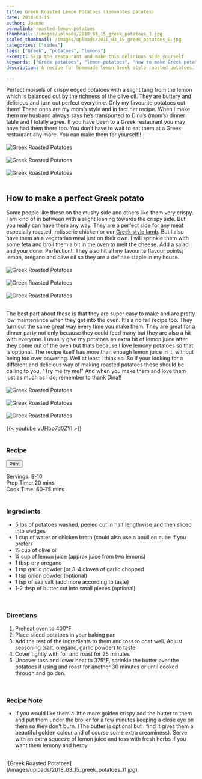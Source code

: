 ```yaml
---
title: Greek Roasted Lemon Potatoes (lemonates patates)
date: 2018-03-15
author: Joanne
permalink: roasted-lemon-potatoes
thumbnail: /images/uploads/2018_03_15_greek_potatoes_1.jpg
scaled_thumbnail: /images/uploads/2018_03_15_greek_potatoes_0.jpg
categories: ["sides"]
tags: ["Greek", "potatoes", "lemons"]
excerpt: Skip the restaurant and make this delicious side yourself
keywords: ["Greek potatoes", "lemon potatoes", "how to make Greek potatoes", "lemonates patates"]
description: A recipe for homemade lemon Greek style roasted potatoes. This recipe will help you rmake estaurant qualtiy of traditional roasted Greek potatoes 

---
```

<span class="blog-text">

Perfect morsels of crispy edged potatoes with a slight tang from the lemon which is balanced out by the richness of the olive oil. They are buttery and delicious and turn out perfect everytime. Only my favourite potatoes out there! These ones are my mom’s style and in fact her recipe. When I make them my husband always says he’s transported to Dina’s (mom’s) dinner table and I totally agree. If you have been to a Greek restaurant you may have had them there too. You don’t have to wait to eat them at a Greek restaurant any more. You can make them for yourself!! 
</br>
</br>
![Greek Roasted Potatoes](/images/uploads/2018_03_15_greek_potatoes_2.jpg)
</br>
</br>
![Greek Roasted Potatoes](/images/uploads/2018_03_15_greek_potatoes_3.jpg)
</br>
</br>
![Greek Roasted Potatoes](/images/uploads/2018_03_15_greek_potatoes_4.jpg)
</br>
</br>

## How to make a perfect Greek potato
Some people like these on the mushy side and others like them very crispy. I am kind of in between with a slight leaning towards the crispy side.  But you really can have them any way. They are a perfect side for any meat especially roasted, rotisserie chicken or our [Greek style lamb](https://www.oliveandmango.com/greek-style-roasted-lamb/). But I also have them as a vegetarian meal just on their own.  I will sprinkle them with some feta and broil them a bit in the oven to melt the cheese. Add a salad and your done. Perfection!! They also hit all my favourite flavour points; lemon, oregano and olive oil so they are a definite staple in my house.
</br>
</br>
![Greek Roasted Potatoes](/images/uploads/2018_03_15_greek_potatoes_5.jpg)
</br>
</br>
![Greek Roasted Potatoes](/images/uploads/2018_03_15_greek_potatoes_6.jpg)
</br>
</br>
![Greek Roasted Potatoes](/images/uploads/2018_03_15_greek_potatoes_7.jpg)
</br>
</br>

The best part about these is that they are super easy to make and are pretty low maintenance when they get into the oven. It's a no fail recipe too.  They turn out the same great way every time you make them.  They are great for a dinner party not only because they could feed many but they are also a hit with everyone. I usually give my potatoes an extra hit of lemon juice after they come out of the oven but thats because I love lemony potatoes so that is optional. The recipe itself has more than enough lemon juice in it, without being too over powering.  Well at least I think so.  So if your looking for a different and delicious way of making roasted potatoes these should be calling to you, "Try me try me!" And when you make them and love them just as much as I do; remember to thank Dina!!
</br>
</br>
![Greek Roasted Potatoes](/images/uploads/2018_03_15_greek_potatoes_8.jpg)
</br>
</br>
![Greek Roasted Potatoes](/images/uploads/2018_03_15_greek_potatoes_9.jpg)
</br>
</br>
![Greek Roasted Potatoes](/images/uploads/2018_03_15_greek_potatoes_10.jpg)
</br>
</br>
{{< youtube vUHbp7d0ZYI >}}
</br>
</br>
</span>

### Recipe
<div print_button><form>
<input type="button" value="Print" class="btn__print" onClick="window.print()">
</form></div>

<div>Servings: <span itemprop="recipeYield">8-10</div>
<div>Prep Time: <meta itemprop="prepTime" content="PT20M">20 mins</div>
<div>Cook Time: <meta itemprop="cookTime" content="PT75M">60-75 mins</div>
</br>

### Ingredients

* <span itemprop="recipeIngredient">5 lbs of potatoes washed, peeled cut in half lengthwise and then sliced into wedges</span>
* <span itemprop="recipeIngredient">1 cup of water or chicken broth (could also use a bouillon cube if you prefer)</span>
* <span itemprop="recipeIngredient">&frac13; cup of olive oil</span>
* <span itemprop="recipeIngredient">&frac14; cup of lemon juice (approx juice from two lemons)</span>
* <span itemprop="recipeIngredient">1 tbsp dry oregano</span>
* <span itemprop="recipeIngredient">1 tsp garlic powder (or 3-4 cloves of garlic chopped  </span>
* <span itemprop="recipeIngredient">1 tsp onion powder (optional)</span>
* <span itemprop="recipeIngredient">1 tsp of sea salt (add more according to taste)</span>
* <span itemprop="recipeIngredient">1-2 tbsp of butter cut into small pieces (optional) </span>
</br>

### Directions

1. Preheat oven to 400°F
1. Place sliced potatoes in your baking pan
1. Add the rest of the ingredients to them and toss to coat well. Adjust seasoning (salt, oregano, garlic powder) to taste
1. Cover tightly with foil and roast for 25 minutes
1. Uncover toss and lower heat to 375°F, sprinkle the butter over the potatoes if using and roast for another 30 minutes or until cooked through and golden.
</br>

### Recipe Note
* If you would like them a little more golden crispy add the butter to them and put them under the broiler for a few minutes keeping a close eye on them so they don't burn. (The butter is optional but I find it gives them a beautiful golden colour and of course some extra creaminess). Serve with an extra squeeze of lemon juice and toss with fresh herbs if you want them lemony and herby 

</br>
![Greek Roasted Potatoes](/images/uploads/2018_03_15_greek_potatoes_11.jpg)